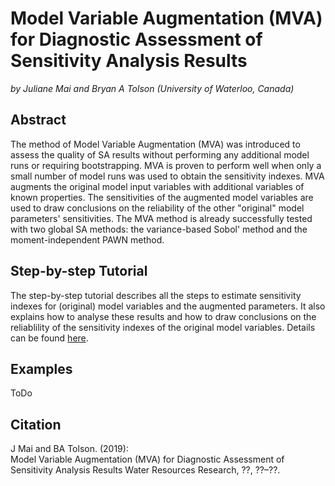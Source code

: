 # Model Variable Augmentation (MVA) for Diagnostic Assessment of Sensitivity Analysis Results
*by Juliane Mai and Bryan A Tolson (University of Waterloo, Canada)*

## Abstract
The method of Model Variable Augmentation (MVA) was introduced to assess the quality of SA results 
without performing any additional model runs or requiring bootstrapping. MVA is proven to perform 
well when only a small number of model runs was used to obtain the sensitivity indexes. 
MVA augments the original model input variables with additional variables of known properties. 
The sensitivities of the augmented model variables are used to draw conclusions on the reliability 
of the other "original" model parameters' sensitivities. The MVA method is already successfully 
tested with two global SA methods: the variance-based Sobol' method and the moment-independent PAWN method. 

## Step-by-step Tutorial
The step-by-step tutorial describes all the steps to estimate sensitivity indexes for (original) model variables and the augmented parameters. It also explains how to analyse these results and how to draw conclusions on the reliablility of the sensitivity indexes of the original model variables. Details can be found [here](https://github.com/julemai/MVA/wiki/Step-by-Step-Tutorial).

## Examples
ToDo

## Citation
J Mai and BA Tolson. (2019): <br>
Model Variable Augmentation (MVA) for Diagnostic Assessment of Sensitivity Analysis Results
Water Resources Research, ??, ??–??.
